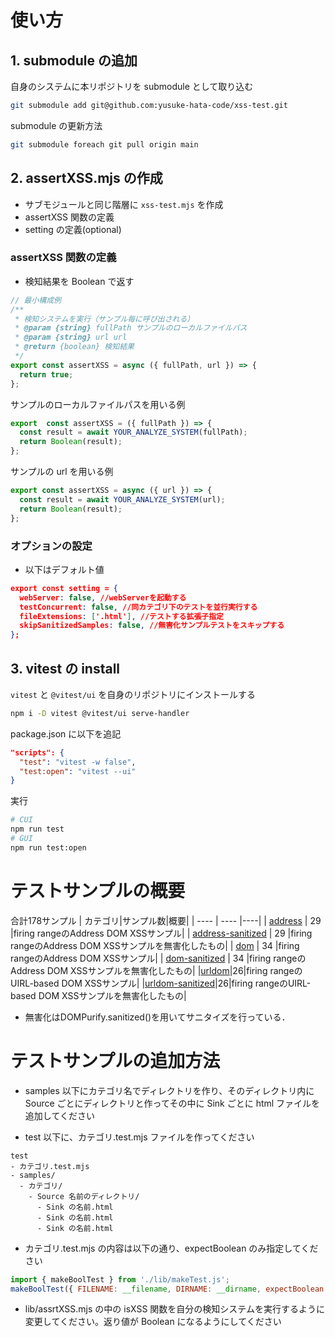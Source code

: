 # 使い方

## 1. submodule の追加

自身のシステムに本リポジトリを submodule として取り込む

```bash
git submodule add git@github.com:yusuke-hata-code/xss-test.git
```

submodule の更新方法

```bash
git submodule foreach git pull origin main
```

## 2. assertXSS.mjs の作成

- サブモジュールと同じ階層に `xss-test.mjs` を作成
- assertXSS 関数の定義
- setting の定義(optional)

### assertXSS 関数の定義

- 検知結果を Boolean で返す

```javascript
// 最小構成例
/**
 * 検知システムを実行（サンプル毎に呼び出される）
 * @param {string} fullPath サンプルのローカルファイルパス
 * @param {string} url url
 * @return {boolean} 検知結果
 */
export const assertXSS = async ({ fullPath, url }) => {
  return true;
};
```

サンプルのローカルファイルパスを用いる例

```javascript
export  const assertXSS = ({ fullPath }) => {
  const result = await YOUR_ANALYZE_SYSTEM(fullPath);
  return Boolean(result);
};
```

サンプルの url を用いる例

```javascript
export const assertXSS = async ({ url }) => {
  const result = await YOUR_ANALYZE_SYSTEM(url);
  return Boolean(result);
};
```

### オプションの設定

- 以下はデフォルト値

```json
export const setting = {
  webServer: false, //webServerを起動する
  testConcurrent: false, //同カテゴリ下のテストを並行実行する
  fileExtensions: ['.html'], //テストする拡張子指定
  skipSanitizedSamples: false, //無害化サンプルテストをスキップする
};
```

## 3. vitest の install

`vitest` と `@vitest/ui` を自身のリポジトリにインストールする

```bash
npm i -D vitest @vitest/ui serve-handler
```

package.json に以下を追記

```json
"scripts": {
  "test": "vitest -w false",
  "test:open": "vitest --ui"
}
```

実行

```bash
# CUI
npm run test
# GUI
npm run test:open
```
# テストサンプルの概要

合計178サンプル
| カテゴリ|サンプル数|概要|
| ---- | ---- |----|
|  [address](./samples/address/) |  29  |firing rangeのAddress DOM XSSサンプル|
|  [address-sanitized](./samples/address-sanitized/) |  29  |firing rangeのAddress DOM XSSサンプルを無害化したもの|
|  [dom](./samples/dom/) |  34  |firing rangeのAddress DOM XSSサンプル|
|  [dom-sanitized](./samples/dom-sanitized/) |  34  |firing rangeのAddress DOM XSSサンプルを無害化したもの|
|[urldom](./samples/urldom/)|26|firing rangeのUIRL-based DOM XSSサンプル|
|[urldom-sanitized](./samples/urldom-sanitized/)|26|firing rangeのUIRL-based DOM XSSサンプルを無害化したもの|

- 無害化はDOMPurify.sanitized()を用いてサニタイズを行っている．

# テストサンプルの追加方法

- samples 以下にカテゴリ名でディレクトリを作り、そのディレクトリ内に Source ごとにディレクトリと作ってその中に Sink ごとに html ファイルを追加してください

- test 以下に、カテゴリ.test.mjs ファイルを作ってください

```text
test
- カテゴリ.test.mjs
- samples/
  - カテゴリ/
    - Source 名前のディレクトリ/
      - Sink の名前.html
      - Sink の名前.html
      - Sink の名前.html
```

- カテゴリ.test.mjs の内容は以下の通り、expectBoolean のみ指定してください

```javascript
import { makeBoolTest } from './lib/makeTest.js';
makeBoolTest({ FILENAME: __filename, DIRNAME: __dirname, expectBoolean: true }
```

- lib/assrtXSS.mjs の中の isXSS 関数を自分の検知システムを実行するように変更してください。返り値が Boolean になるようにしてください